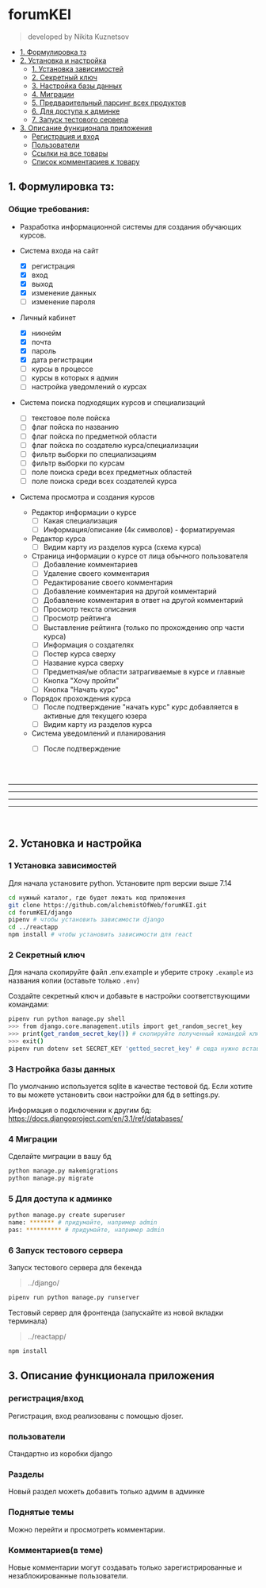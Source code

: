 # forumKEI
> developed by Nikita Kuznetsov


* [1. Формулировка тз](#task_description)
* [2. Установка и настройка](#setup)
    * [1. Установка зависимостей](#dependences)
    * [2. Секретный ключ](#create_secret_key)
    * [3. Настройка базы данных](#setup_db)
    * [4. Миграции](#migrations)
    * [5. Предварительный парсинг всех продуктов](#scrap_sitemap)
    * [6. Для доступа к админке ](#admin_panel)
    * [7. Запуск тестового сервера](#test_server)
* [3. Описание функционала приложения](#description)
    * [Регистрация и вход](#auth)
    * [Пользователи](#users)
    * [Ссылки на все товары](#products)
    * [Список комментариев к товару](#opinions)


## 1. Формулировка тз:
<a name="task_description"></a> 


### Общие требования: 

* Разработка информационной системы для создания обучающих курсов.

* Система входа на сайт
    * [x] регистрация
    * [x] вход
    * [x] выход
    * [x] изменение данных
    * [ ] изменение пароля
* Личный кабинет
    * [x] никнейм
    * [x] почта
    * [x] пароль
    * [x] дата регистрации
    * [ ] курсы в процессе
    * [ ] курсы в которых я админ
    * [ ] настройка уведомлений о курсах
* Система поиска подходящих курсов и специализаций
    * [ ] текстовое поле пойска
    * [ ] флаг пойска по названию
    * [ ] флаг пойска по предметной области
    * [ ] флаг пойска по создателю курса/специализации
    * [ ] фильтр выборки по специализациям
    * [ ] фильтр выборки по курсам
    * [ ] поле поиска среди всех предметных областей
    * [ ] поле поиска среди всех создателей курса
* Система просмотра и создания курсов
    * Редактор информации о курсе
        * [ ] Какая специализация
        * [ ] Информация/описание (4к символов) - форматируемая
    * Редактор курса
        * [ ] Видим карту из разделов курса (схема курса)
    * Страница информации о курсе от лица обычного пользователя
        * [ ] Добавление комментариев
        * [ ] Удаление своего комментария
        * [ ] Редактирование своего комментария
        * [ ] Добавление комментария на другой комментарий
        * [ ] Добавление комментария в ответ на другой комментарий
        * [ ] Просмотр текста описания
        * [ ] Просмотр рейтинга
        * [ ] Выставление рейтинга (только по прохождению опр части курса)
        * [ ] Информация о создателях
        * [ ] Постер курса сверху
        * [ ] Название курса сверху
        * [ ] Предметная/ые области затрагиваемые в курсе и главные
        * [ ] Кнопка "Хочу пройти"
        * [ ] Кнопка "Начать курс"
    * Порядок прохождения курса
        * [ ] После подтверждение "начать курс" курс добавляется в активные для текущего юзера
        * [ ] Видим карту из разделов курса
    * Система уведомлений и планирования
        * [ ] После подтверждение


<br><br>

---
---
---
---

<br>  

## 2. Установка и настройка
<a name="setup"></a> 

### 1 Установка зависимостей
<a name="dependences"></a> 

Для начала установите python.
Установите npm версии выше 7.14

```bash
cd нужный каталог, где будет лежать код приложения
git clone https://github.com/alchemistOfWeb/forumKEI.git
cd forumKEI/django
pipenv # чтобы установить зависимости django
cd ../reactapp
npm install # чтобы установить зависимости для react
```


### 2 Секретный ключ
<a name="create_secret_key"></a> 

Для начала скопируйте файл .env.example и уберите строку `.example` из названия копии (оставьте только `.env`)

Создайте секретный ключ и добавьте в настройки соответствующими командами:
```bash
pipenv run python manage.py shell
>>> from django.core.management.utils import get_random_secret_key
>>> print(get_random_secret_key()) # скопируйте полученный командой ключ
>>> exit()
pipenv run dotenv set SECRET_KEY 'getted_secret_key' # сюда нужно вставить полученный ключ
```

### 3 Настройка базы данных
<a name="setup_db"></a> 

По умолчанию используется sqlite в качестве тестовой бд. Если хотите то вы можете установить свои настройки для бд в settings.py.

Информация о подключении к другим бд: https://docs.djangoproject.com/en/3.1/ref/databases/

### 4 Миграции
<a name="migrations"></a> 

Сделайте миграции в вашу бд
```bash
python manage.py makemigrations
python manage.py migrate
```


### 5 Для доступа к админке 
<a name="admin_panel"></a> 

```bash
python manage.py create superuser
name: ******* # придумайте, например admin
pas: ********** # придумайте, например admin
```

### 6 Запуск тестового сервера
<a name="test_server"></a> 

Запуск тестового сервера для бекенда
> ../django/
```bash
pipenv run python manage.py runserver
```

Тестовый сервер для фронтенда (запускайте из новой вкладки терминала)
> ../reactapp/
```bash
npm install
```

## 3. Описание функционала приложения
<a name="description"></a> 

### регистрация/вход
<a name="auth"></a> 

Регистрация, вход реализованы с помощью djoser.

### пользователи
<a name="users"></a> 

Cтандартно из коробки django

### Разделы
<a name="sections"></a>

Новый раздел можеть добавить только адмим в админке

### Поднятые темы
<a name="topics"></a>

Можно перейти и просмотреть комментарии.


### Комментариев(в теме)
<a name="opinions"></a>

Новые комментарии могут создавать только зарегистрированные и незаблокированные пользователи.
